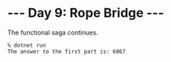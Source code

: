 # --- Day 9: Rope Bridge ---

The functional saga continues.

```
% dotnet run
The answer to the first part is: 6067
```